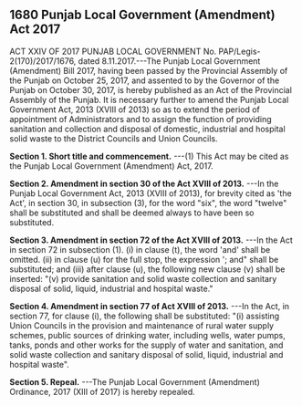 ## 1680 Punjab Local Government (Amendment) Act 2017
 
ACT XXIV OF 2017
PUNJAB LOCAL GOVERNMENT
No. PAP/Legis-2(170)/2017/1676, dated 8.11.2017.---The Punjab Local Government (Amendment) Bill 2017, having been passed by the Provincial Assembly of the Punjab on October 25, 2017, and assented to by the Governor of the Punjab on October 30, 2017, is hereby published as an Act of the Provincial Assembly of the Punjab.
It is necessary further to amend the Punjab Local Government Act, 2013 (XVIII of 2013) so as to extend the period of appointment of Administrators and to assign the function of providing sanitation and collection and disposal of domestic, industrial and hospital solid waste to the District Councils and Union Councils.

**Section 1. Short title and commencement.**
---(1) This Act may be cited as the Punjab Local Government (Amendment) Act, 2017.

 

**Section 2. Amendment in section 30 of the Act XVIII of 2013.**
---In the Punjab Local Government Act, 2013 (XVIII of 2013), for brevity cited as 'the Act', in section 30, in subsection (3), for the word "six", the word "twelve" shall be substituted and shall be deemed always to have been so substituted.

 

**Section 3. Amendment in section 72 of the Act XVIII of 2013.**
---In the Act in section 72 in subsection (1).
   (i) in clause (t), the word 'and' shall be omitted.
   (ii) in clause (u) for the full stop, the expression '; and" shall be substituted; and
   (iii) after clause (u), the following new clause (v) shall be inserted:
   "(v) provide sanitation and solid waste collection and sanitary disposal of solid, liquid, industrial and hospital waste."

 

**Section 4. Amendment in section 77 of Act XVIII of 2013.**
---In the Act, in section 77, for clause (i), the following shall be substituted:
   "(i) assisting Union Councils in the provision and maintenance of rural water supply schemes, public sources of drinking water, including wells, water pumps, tanks, ponds and other works for the supply of water and sanitation, and solid waste collection and sanitary disposal of solid, liquid, industrial and hospital waste".

 

**Section 5. Repeal.**
---The Punjab Local Government (Amendment) Ordinance, 2017 (XIII of 2017) is hereby repealed.

